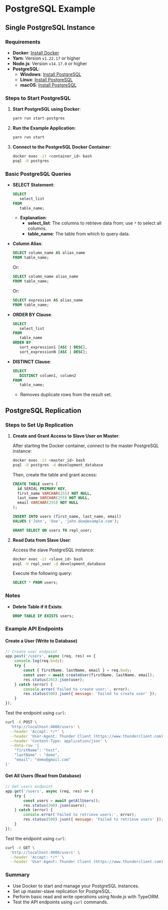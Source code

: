 # PostgreSQL Example

## Single PostgreSQL Instance

### Requirements

- **Docker**: [Install Docker](https://docs.docker.com/compose/install/)
- **Yarn**: Version `v1.22.17` or higher
- **Node.js**: Version `v14.17.0` or higher
- **PostgreSQL**:
  - **Windows**: [Install PostgreSQL](https://www.postgresqltutorial.com/postgresql-getting-started/install-postgresql/)
  - **Linux**: [Install PostgreSQL](https://www.postgresqltutorial.com/postgresql-getting-started/install-postgresql-linux/)
  - **macOS**: [Install PostgreSQL](https://www.postgresqltutorial.com/postgresql-getting-started/install-postgresql-macos/)

### Steps to Start PostgreSQL

1. **Start PostgreSQL using Docker**:
   ```bash
   yarn run start-postgres
   ```

2. **Run the Example Application**:
   ```bash
   yarn run start
   ```

3. **Connect to the PostgreSQL Docker Container**:
   ```bash
   docker exec -it <container_id> bash
   psql -U postgres
   ```

### Basic PostgreSQL Queries

- **SELECT Statement**:
  ```sql
  SELECT
     select_list
  FROM
     table_name;
  ```
  - **Explanation**:
    - **select_list**: The columns to retrieve data from; use `*` to select all columns.
    - **table_name**: The table from which to query data.

- **Column Alias**:
  ```sql
  SELECT column_name AS alias_name
  FROM table_name;
  ```
  Or:
  ```sql
  SELECT column_name alias_name
  FROM table_name;
  ```
  Or:
  ```sql
  SELECT expression AS alias_name
  FROM table_name;
  ```

- **ORDER BY Clause**:
  ```sql
  SELECT
     select_list
  FROM
     table_name
  ORDER BY
     sort_expression1 [ASC | DESC],
     sort_expressionN [ASC | DESC];
  ```

- **DISTINCT Clause**:
  ```sql
  SELECT
     DISTINCT column1, column2
  FROM
     table_name;
  ```
  - Removes duplicate rows from the result set.

## PostgreSQL Replication

### Steps to Set Up Replication

1. **Create and Grant Access to Slave User on Master**:

   After starting the Docker container, connect to the master PostgreSQL instance:

   ```bash
   docker exec -it <master_id> bash
   psql -U postgres -d development_database
   ```

   Then, create the table and grant access:

   ```sql
   CREATE TABLE users (
     id SERIAL PRIMARY KEY,
     first_name VARCHAR(255) NOT NULL,
     last_name VARCHAR(255) NOT NULL,
     email VARCHAR(255) NOT NULL
   );

   INSERT INTO users (first_name, last_name, email)
   VALUES ('John', 'Doe', 'john.doe@example.com');

   GRANT SELECT ON users TO repl_user;
   ```

2. **Read Data from Slave User**:

   Access the slave PostgreSQL instance:

   ```bash
   docker exec -it <slave_id> bash
   psql -U repl_user -d development_database
   ```

   Execute the following query:

   ```sql
   SELECT * FROM users;
   ```

### Notes

- **Delete Table if it Exists**:
  ```sql
  DROP TABLE IF EXISTS users;
  ```

### Example API Endpoints

#### Create a User (Write to Database)

```javascript
// Create user endpoint
app.post('/users', async (req, res) => {
    console.log(req.body);
    try {
        const { firstName, lastName, email } = req.body;
        const user = await createUser(firstName, lastName, email);
        res.status(201).json(user);
    } catch (error) {
        console.error('Failed to create user:', error);
        res.status(500).json({ message: 'Failed to create user' });
    }
});
```

Test the endpoint using `curl`:

```bash
curl -X POST \
  'http://localhost:4000/users' \
  --header 'Accept: */*' \
  --header 'User-Agent: Thunder Client (https://www.thunderclient.com)' \
  --header 'Content-Type: application/json' \
  --data-raw '{
    "firstName": "test",
    "lastName" : "demo",
    "email": "demo@gmail.com"
}'
```

#### Get All Users (Read from Database)

```javascript
// Get users endpoint
app.get('/users', async (req, res) => {
    try {
        const users = await getAllUsers();
        res.status(200).json(users);
    } catch (error) {
        console.error('Failed to retrieve users:', error);
        res.status(500).json({ message: 'Failed to retrieve users' });
    }
});
```

Test the endpoint using `curl`:

```bash
curl -X GET \
  'http://localhost:4000/users' \
  --header 'Accept: */*' \
  --header 'User-Agent: Thunder Client (https://www.thunderclient.com)'
```

### Summary

- Use Docker to start and manage your PostgreSQL instances.
- Set up master-slave replication for PostgreSQL.
- Perform basic read and write operations using Node.js with TypeORM.
- Test the API endpoints using `curl` commands.